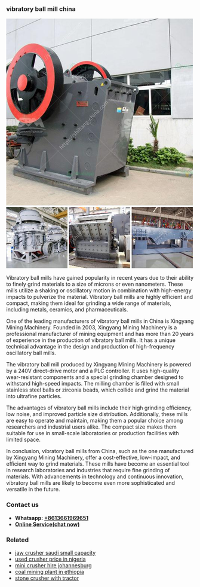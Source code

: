 <h3>vibratory ball mill china</h3><img src='1708666532.jpg' alt=''><p>Vibratory ball mills have gained popularity in recent years due to their ability to finely grind materials to a size of microns or even nanometers. These mills utilize a shaking or oscillatory motion in combination with high-energy impacts to pulverize the material. Vibratory ball mills are highly efficient and compact, making them ideal for grinding a wide range of materials, including metals, ceramics, and pharmaceuticals.</p><p>One of the leading manufacturers of vibratory ball mills in China is Xingyang Mining Machinery. Founded in 2003, Xingyang Mining Machinery is a professional manufacturer of mining equipment and has more than 20 years of experience in the production of vibratory ball mills. It has a unique technical advantage in the design and production of high-frequency oscillatory ball mills.</p><p>The vibratory ball mill produced by Xingyang Mining Machinery is powered by a 240V direct-drive motor and a PLC controller. It uses high-quality wear-resistant components and a special grinding chamber designed to withstand high-speed impacts. The milling chamber is filled with small stainless steel balls or zirconia beads, which collide and grind the material into ultrafine particles.</p><p>The advantages of vibratory ball mills include their high grinding efficiency, low noise, and improved particle size distribution. Additionally, these mills are easy to operate and maintain, making them a popular choice among researchers and industrial users alike. The compact size makes them suitable for use in small-scale laboratories or production facilities with limited space.</p><p>In conclusion, vibratory ball mills from China, such as the one manufactured by Xingyang Mining Machinery, offer a cost-effective, low-impact, and efficient way to grind materials. These mills have become an essential tool in research laboratories and industries that require fine grinding of materials. With advancements in technology and continuous innovation, vibratory ball mills are likely to become even more sophisticated and versatile in the future.</p><h3>Contact us</h3><ul><li><strong>Whatsapp:&nbsp;<a href="https://wa.me/8613661969651">+8613661969651</a></strong></li><li><a href="https://swt.shibang-china.com/?git&amp;zhl&amp;vibratory ball mill china"><strong>Online Service(chat now)</strong></a></li></ul><h3>Related</h3><ul><li><a href='jaw crusher saudi small capacity.md'>jaw crusher saudi small capacity</a></li><li><a href='used crusher price in nigeria.md'>used crusher price in nigeria</a></li><li><a href='mini crusher hire johannesburg.md'>mini crusher hire johannesburg</a></li><li><a href='coal mining plant in ethiopia.md'>coal mining plant in ethiopia</a></li><li><a href='stone crusher with tractor.md'>stone crusher with tractor</a></li></ul>